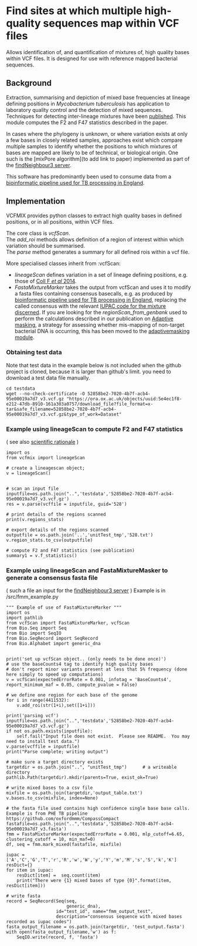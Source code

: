 # Find sites at which multiple high-quality sequences map within VCF files
Allows identification of, and quantification of mixtures of, high quality bases within VCF files.  It is designed for use with reference mapped bacterial sequences.

## Background
Extraction, summarising and depiction of mixed base frequencies at lineage defining positions in *Mycobacterium tuberculosis* has application to laboratory quality control and the detection of mixed sequences.
Techniques for detecting inter-lineage mixtures have been [published](https://www.ncbi.nlm.nih.gov/pubmed/30209183).  This module computes the F2 and F47 statistics described in the paper.

In cases where the phylogeny is unknown, or where variation exists at only a few bases in closely related samples, approaches exist which compare multiple samples to identify whether the positions to which mixtures of bases are mapped are likely to be of technical, or biological origin.  One such is the [mixPore algorithm](to add link to paper) implemented as part of the [findNeighbour3 server](https://github.com/davidhwyllie/findNeighbour3).

This software has predominantly been used to consume data from a [bioinformatic pipeline used for TB processing in England](https://github.com/oxfordmmm/CompassCompact).

## Implementation

VCFMIX provides python classes to extract high quality bases in defined positions, or in all positions, within VCF files.

The core class is *vcfScan*.    
The *add_roi* methods allows definition of a region of interest within which variation should be summarised.  
The *parse* method generates a summary for all defined rois within a vcf file.

More specialised classes inherit from :vcfScan:
* *lineageScan* defines variation in a set of lineage defining positions, e.g. those of [Coll F *et al* 2014](https://www.ncbi.nlm.nih.gov/pubmed/25176035).
* *FastaMixtureMarker* takes the output from vcfScan and uses it to modify a fasta files containing consensus basecalls, e.g. as produced by [bioinformatic pipeline used for TB processing in England](https://github.com/oxfordmmm/CompassCompact), replacing the called consensus with the relevant [IUPAC code for the mixture discerned](https://www.bioinformatics.org/sms/iupac.html).
If you are looking for the *regionScan_from_genbank* used to perform the calculations described in our publication on [Adaptive masking](https://www.ncbi.nlm.nih.gov/pubmed/29875188), a strategy for assessing whether mis-mapping of non-target bacterial DNA is occurring, this has been moved to the [adaptivemasking module](https://github.com/davidhwyllie/adaptivemasking).

### Obtaining test data
Note that test data in the example below is not included when the github project is cloned, because it is larger than github's limit.
you need to download a test data file manually.

```
cd testdata
wget --no-check-certificate -O 52858be2-7020-4b7f-acb4-95e00019a7d7_v3.vcf.gz "https://ora.ox.ac.uk/objects/uuid:5e4ec1f8-e212-47db-8910-161a303a0757/download_file?file_format=x-tar&safe_filename=52858be2-7020-4b7f-acb4-95e00019a7d7_v3.vcf.gz&type_of_work=Dataset"
```

### Example using lineageScan to compute F2 and F47 statistics
( see also [scientific rationale](https://www.ncbi.nlm.nih.gov/pubmed/30209183) )

```
import os
from vcfmix import lineageScan

# create a lineagescan object;
v = lineageScan()


# scan an input file
inputfile=os.path.join("..",'testdata','52858be2-7020-4b7f-acb4-95e00019a7d7_v3.vcf.gz')
res = v.parse(vcffile = inputfile, guid='528')

# print details of the regions scanned
print(v.regions_stats)

# export details of the regions scanned
outputfile = os.path.join('..','unitTest_tmp','528.txt')
v.region_stats.to_csv(outputfile)

# compute F2 and F47 statistics (see publication)
summary1 = v.f_statistics()

```

### Example using lineageScan and FastaMixtureMasker to generate a consensus fasta file

( such a file an input for the [findNeighbour3 server](https://github.com/davidhwyllie/findNeighbour3) )
Example is in /src/fmm_example.py

```
""" Example of use of FastaMixtureMarker """
import os
import pathlib
from vcfScan import FastaMixtureMarker, vcfScan
from Bio.Seq import Seq
from Bio import SeqIO
from Bio.SeqRecord import SeqRecord
from Bio.Alphabet import generic_dna


print('set up vcfScan object.. (only needs to be done once)')
# use the baseCounts4 tag to identify high quality bases
# don't report minor variants present at less that 5% frequency (done here simply to speed up computations)
v = vcfScan(expectedErrorRate = 0.001, infotag = 'BaseCounts4', report_minimum_maf = 0.05, compute_pvalue = False)     

# we define one region for each base of the genome
for i in range(4411532):     
    v.add_roi(str(1+i),set([1+i]))
    
print('parsing vcf')
inputfile=os.path.join("..",'testdata','52858be2-7020-4b7f-acb4-95e00019a7d7_v3.vcf.gz')
if not os.path.exists(inputfile):
    self.fail("Input file does not exist.  Please see README.  You may need to install test data.")
v.parse(vcffile = inputfile)
print("Parse complete; writing output")

# make sure a target directory exists
targetdir = os.path.join("..", "unitTest_tmp")		# a writeable directory
pathlib.Path(targetdir).mkdir(parents=True, exist_ok=True)

# write mixed bases to a csv file   
mixfile = os.path.join(targetdir,'output_table.txt')
v.bases.to_csv(mixfile, index=None)

# the fasta file used contains high confidence single base base calls.  Example is from PHE TB pipeline https://github.com/oxfordmmm/CompassCompact
fastafile=os.path.join("..",'testdata','52858be2-7020-4b7f-acb4-95e00019a7d7_v3.fasta')
fmm = FastaMixtureMarker(expectedErrorRate = 0.001, mlp_cutoff=6.65, clustering_cutoff = 10, min_maf=0)			
df, seq = fmm.mark_mixed(fastafile, mixfile)

iupac = ['A','C','G','T','r','R','w','W','y','Y','m','M','s','S','k','K']
resDict={}
for item in iupac:
    resDict[item] =  seq.count(item)
    print("There were {1} mixed bases of type {0}".format(item, resDict[item]))

# write fasta
record = SeqRecord(Seq(seq,
                       generic_dna),
                   id="test_id", name="fmm_output_test",
                   description="consensus sequence with mixed bases recorded as iupac codes")
fasta_output_filename = os.path.join(targetdir, 'test_output.fasta')
with open(fasta_output_filename,'w') as f:
    SeqIO.write(record, f, 'fasta')

```